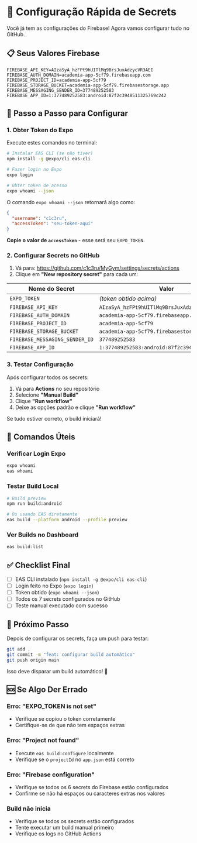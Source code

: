 # 🔑 Configuração Rápida de Secrets

Você já tem as configurações do Firebase! Agora vamos configurar tudo no GitHub.

## 📋 Seus Valores Firebase

```
FIREBASE_API_KEY=AIzaSyA_hzFPt9hUITlMq9BrsJuxAdzycVR3AEI
FIREBASE_AUTH_DOMAIN=academia-app-5cf79.firebaseapp.com
FIREBASE_PROJECT_ID=academia-app-5cf79
FIREBASE_STORAGE_BUCKET=academia-app-5cf79.firebasestorage.app
FIREBASE_MESSAGING_SENDER_ID=377489252583
FIREBASE_APP_ID=1:377489252583:android:87f2c3948511325769c242
```

## 🚀 Passo a Passo para Configurar

### 1. Obter Token do Expo

Execute estes comandos no terminal:

```bash
# Instalar EAS CLI (se não tiver)
npm install -g @expo/cli eas-cli

# Fazer login no Expo
expo login

# Obter token de acesso
expo whoami --json
```

O comando `expo whoami --json` retornará algo como:
```json
{
  "username": "c1c3ru",
  "accessToken": "seu-token-aqui"
}
```

**Copie o valor de `accessToken`** - esse será seu `EXPO_TOKEN`.

### 2. Configurar Secrets no GitHub

1. Vá para: https://github.com/c1c3ru/MyGym/settings/secrets/actions
2. Clique em **"New repository secret"** para cada um:

| Nome do Secret | Valor |
|----------------|-------|
| `EXPO_TOKEN` | *(token obtido acima)* |
| `FIREBASE_API_KEY` | `AIzaSyA_hzFPt9hUITlMq9BrsJuxAdzycVR3AEI` |
| `FIREBASE_AUTH_DOMAIN` | `academia-app-5cf79.firebaseapp.com` |
| `FIREBASE_PROJECT_ID` | `academia-app-5cf79` |
| `FIREBASE_STORAGE_BUCKET` | `academia-app-5cf79.firebasestorage.app` |
| `FIREBASE_MESSAGING_SENDER_ID` | `377489252583` |
| `FIREBASE_APP_ID` | `1:377489252583:android:87f2c3948511325769c242` |

### 3. Testar Configuração

Após configurar todos os secrets:

1. Vá para **Actions** no seu repositório
2. Selecione **"Manual Build"**
3. Clique **"Run workflow"**
4. Deixe as opções padrão e clique **"Run workflow"**

Se tudo estiver correto, o build iniciará!

## 🔧 Comandos Úteis

### Verificar Login Expo
```bash
expo whoami
eas whoami
```

### Testar Build Local
```bash
# Build preview
npm run build:android

# Ou usando EAS diretamente
eas build --platform android --profile preview
```

### Ver Builds no Dashboard
```bash
eas build:list
```

## ✅ Checklist Final

- [ ] EAS CLI instalado (`npm install -g @expo/cli eas-cli`)
- [ ] Login feito no Expo (`expo login`)
- [ ] Token obtido (`expo whoami --json`)
- [ ] Todos os 7 secrets configurados no GitHub
- [ ] Teste manual executado com sucesso

## 🎯 Próximo Passo

Depois de configurar os secrets, faça um push para testar:

```bash
git add .
git commit -m "feat: configurar build automático"
git push origin main
```

Isso deve disparar um build automático! 🚀

## 🆘 Se Algo Der Errado

### Erro: "EXPO_TOKEN is not set"
- Verifique se copiou o token corretamente
- Certifique-se de que não tem espaços extras

### Erro: "Project not found"
- Execute `eas build:configure` localmente
- Verifique se o `projectId` no `app.json` está correto

### Erro: "Firebase configuration"
- Verifique se todos os 6 secrets do Firebase estão configurados
- Confirme se não há espaços ou caracteres extras nos valores

### Build não inicia
- Verifique se todos os secrets estão configurados
- Tente executar um build manual primeiro
- Verifique os logs no GitHub Actions
